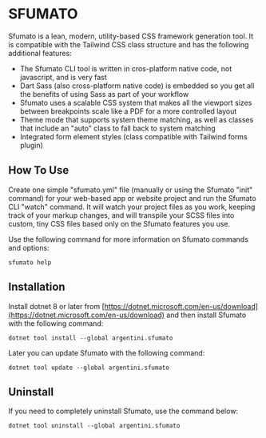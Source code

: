 # SFUMATO

Sfumato is a lean, modern, utility-based CSS framework generation tool. It is compatible with the Tailwind CSS class structure and has the following additional features:

- The Sfumato CLI tool is written in cros-platform native code, not javascript, and is very fast
- Dart Sass (also cross-platform native code) is embedded so you get all the benefits of using Sass as part of your workflow
- Sfumato uses a scalable CSS system that makes all the viewport sizes between breakpoints scale like a PDF for a more controlled layout
- Theme mode that supports system theme matching, as well as classes that include an "auto" class to fall back to system matching
- Integrated form element styles (class compatible with Tailwind forms plugin)

## How To Use

Create one simple "sfumato.yml" file (manually or using the Sfumato "init" command) for your web-based app or website project and run the Sfumato CLI "watch" command. It will watch your project files as you work, keeping track of your markup changes, and will transpile your SCSS files into custom, tiny CSS files based only on the Sfumato features you use.

Use the following command for more information on Sfumato commands and options:

```sfumato help```

## Installation

Install dotnet 8 or later from [https://dotnet.microsoft.com/en-us/download](https://dotnet.microsoft.com/en-us/download) and then install Sfumato with the following command:

```dotnet tool install --global argentini.sfumato```

Later you can update Sfumato with the following command:

```dotnet tool update --global argentini.sfumato```

## Uninstall

If you need to completely uninstall Sfumato, use the command below:

```dotnet tool uninstall --global argentini.sfumato```
